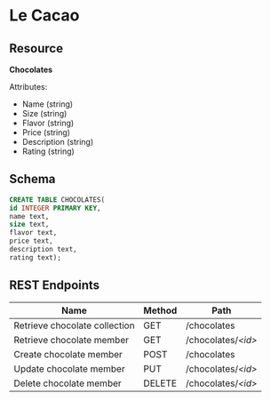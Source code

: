 # Le Cacao

## Resource

**Chocolates**

Attributes:
* Name (string)
* Size (string)
* Flavor (string)
* Price (string)
* Description (string)
* Rating (string)

## Schema

```sql
CREATE TABLE CHOCOLATES(
id INTEGER PRIMARY KEY,
name text,
size text,
flavor text,
price text,
description text,
rating text);
```

## REST Endpoints

Name                          | Method | Path
----------------------------- | ------ | --------------------
Retrieve chocolate collection | GET    | /chocolates
Retrieve chocolate member     | GET    | /chocolates/*\<id\>*
Create chocolate member       | POST   | /chocolates
Update chocolate member       | PUT    | /chocolates/*\<id\>*
Delete chocolate member       | DELETE | /chocolates/*\<id\>*